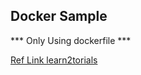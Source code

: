## Docker Sample 

*** Only Using dockerfile ***

[Ref Link learn2torials](https://learn2torials.com/a/laravel8-production-docker-image)